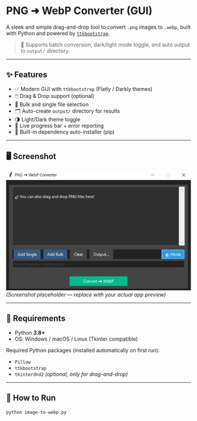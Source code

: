 # PNG ➜ WebP Converter (GUI)

A sleek and simple drag-and-drop tool to convert `.png` images to `.webp`, built with Python and powered by [`ttkbootstrap`](https://ttkbootstrap.readthedocs.io/).

> 🔄 Supports batch conversion, dark/light mode toggle, and auto output to `output/` directory.

---

## ✨ Features

- ✅ Modern GUI with `ttkbootstrap` (Flatly / Darkly themes)
- 🖱️ Drag & Drop support (optional)
- 📂 Bulk and single file selection
- 🗂️ Auto-create `output/` directory for results
- 🌗 Light/Dark theme toggle
- 💬 Live progress bar + error reporting
- 🧪 Built-in dependency auto-installer (pip)

---

## 🖥️ Screenshot

![webp-converter-screenshot](https://github.com/proton-maker/pngtowebp/blob/main/image.png?raw=true)  
*(Screenshot placeholder — replace with your actual app preview)*

---

## 🧰 Requirements

- Python **3.8+**
- OS: Windows / macOS / Linux (Tkinter compatible)

Required Python packages (installed automatically on first run):

- `Pillow`
- `ttkbootstrap`
- `tkinterdnd2` *(optional, only for drag-and-drop)*

---

## 🚀 How to Run

```bash
python image-to-webp.py
